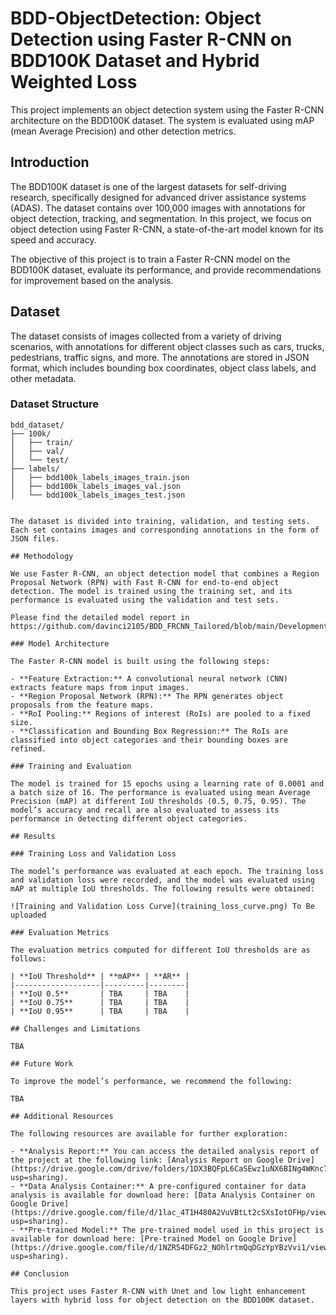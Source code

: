 # BDD-ObjectDetection: Object Detection using Faster R-CNN on BDD100K Dataset and Hybrid Weighted Loss


This project implements an object detection system using the Faster R-CNN architecture on the BDD100K dataset. The system is evaluated using mAP (mean Average Precision) and other detection metrics.

## Introduction

The BDD100K dataset is one of the largest datasets for self-driving research, specifically designed for advanced driver assistance systems (ADAS). The dataset contains over 100,000 images with annotations for object detection, tracking, and segmentation. In this project, we focus on object detection using Faster R-CNN, a state-of-the-art model known for its speed and accuracy.

The objective of this project is to train a Faster R-CNN model on the BDD100K dataset, evaluate its performance, and provide recommendations for improvement based on the analysis.

## Dataset

The dataset consists of images collected from a variety of driving scenarios, with annotations for different object classes such as cars, trucks, pedestrians, traffic signs, and more. The annotations are stored in JSON format, which includes bounding box coordinates, object class labels, and other metadata.

### Dataset Structure
```plaintext
bdd_dataset/
├── 100k/
│   ├── train/
│   ├── val/
│   └── test/
├── labels/
│   ├── bdd100k_labels_images_train.json
│   ├── bdd100k_labels_images_val.json
│   └── bdd100k_labels_images_test.json 


The dataset is divided into training, validation, and testing sets. Each set contains images and corresponding annotations in the form of JSON files.

## Methodology

We use Faster R-CNN, an object detection model that combines a Region Proposal Network (RPN) with Fast R-CNN for end-to-end object detection. The model is trained using the training set, and its performance is evaluated using the validation and test sets.

Please find the detailed model report in https://github.com/davinci2105/BDD_FRCNN_Tailored/blob/main/Development_pipeline.md

### Model Architecture

The Faster R-CNN model is built using the following steps:

- **Feature Extraction:** A convolutional neural network (CNN) extracts feature maps from input images.
- **Region Proposal Network (RPN):** The RPN generates object proposals from the feature maps.
- **RoI Pooling:** Regions of interest (RoIs) are pooled to a fixed size.
- **Classification and Bounding Box Regression:** The RoIs are classified into object categories and their bounding boxes are refined.

### Training and Evaluation

The model is trained for 15 epochs using a learning rate of 0.0001 and a batch size of 16. The performance is evaluated using mean Average Precision (mAP) at different IoU thresholds (0.5, 0.75, 0.95). The model’s accuracy and recall are also evaluated to assess its performance in detecting different object categories.

## Results

### Training Loss and Validation Loss

The model’s performance was evaluated at each epoch. The training loss and validation loss were recorded, and the model was evaluated using mAP at multiple IoU thresholds. The following results were obtained:

![Training and Validation Loss Curve](training_loss_curve.png) To Be uploaded

### Evaluation Metrics

The evaluation metrics computed for different IoU thresholds are as follows:

| **IoU Threshold** | **mAP** | **AR** |
|-------------------|---------|--------|
| **IoU 0.5**       | TBA     | TBA    |
| **IoU 0.75**      | TBA     | TBA    |
| **IoU 0.95**      | TBA     | TBA    |

## Challenges and Limitations

TBA

## Future Work

To improve the model’s performance, we recommend the following:

TBA

## Additional Resources

The following resources are available for further exploration:

- **Analysis Report:** You can access the detailed analysis report of the project at the following link: [Analysis Report on Google Drive](https://drive.google.com/drive/folders/1DX3BQFpL6CaSEwz1uNX6BINg4WKnc7Ql?usp=sharing).
- **Data Analysis Container:** A pre-configured container for data analysis is available for download here: [Data Analysis Container on Google Drive](https://drive.google.com/file/d/1lac_4T1H480A2VuVBtLt2cSXsIotOFHp/view?usp=sharing).
- **Pre-trained Model:** The pre-trained model used in this project is available for download here: [Pre-trained Model on Google Drive](https://drive.google.com/file/d/1NZR54DFGz2_NOhlrtmQqDGzYpYBzVvi1/view?usp=sharing).

## Conclusion

This project uses Faster R-CNN with Unet and low light enhancement layers with hybrid loss for object detection on the BDD100K dataset. 

